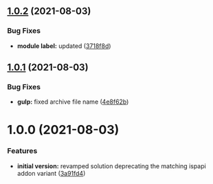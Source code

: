 ## [1.0.2](https://github.com/centralnic-reseller/whmcs-domainimporter/compare/v1.0.1...v1.0.2) (2021-08-03)


### Bug Fixes

* **module label:** updated ([3718f8d](https://github.com/centralnic-reseller/whmcs-domainimporter/commit/3718f8d4e16e641472842350a2594ddad27d4488))

## [1.0.1](https://github.com/centralnic-reseller/whmcs-domainimporter/compare/v1.0.0...v1.0.1) (2021-08-03)


### Bug Fixes

* **gulp:** fixed archive file name ([4e8f62b](https://github.com/centralnic-reseller/whmcs-domainimporter/commit/4e8f62b65db1a9e157aa14e461f7fb6c10a0ce3f))

# 1.0.0 (2021-08-03)


### Features

* **initial version:** revamped solution deprecating the matching ispapi addon variant ([3a91fd4](https://github.com/centralnic-reseller/whmcs-domainimporter/commit/3a91fd4aa07631485c2662365cc224c0430f79ee))
